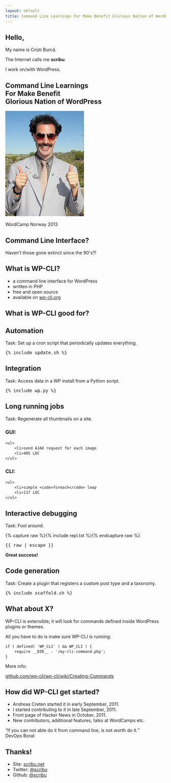 ```yaml
---
layout: default
title: Command Line Learnings For Make Benefit Glorious Nation of WordPress
---
```

<article>
<h1>Hello,</h1>

My name is Cristi Burcă.

The Internet calls me **scribu**.

I work on/with WordPress.
</article>

<article>
<h1>
	Command Line Learnings<br>
	For Make Benefit<br>
	Glorious Nation of WordPress
</h1>

<img id="boratpose" class="to-build centered vcentered" src="./assets/img/boratpose.jpg" />

<p>WordCamp Norway 2013</p>
</article>

<article>
<h1>Command Line Interface?</h1>

Haven't those gone extinct since the 90's?!
</article>

<article>
<h1>What is WP-CLI?</h1>

<ul class="build">
	<li>a command line interface for WordPress
	<li>written in PHP
	<li>free and open source
	<li>available on <a href="http://wp-cli.org">wp-cli.org</a>
</ul>
</article>

<article>
<h1>What is WP-CLI good for?</h1>
</article>

<article>
<h2>Automation</h2>

<div class="to-build">

<p>Task: Set up a cron script that periodically updates everything.</p>

<pre>
{% include update.sh %}
</pre>

</div>
</article>

<article>
<h2>Integration</h2>

<div class="to-build">

<p>Task: Access data in a WP install from a Python script.</p>

<pre>
{% include wp.py %}
</pre>

</div>

</article>

<article>
<h2>Long running jobs</h2>

Task: Regenerate all thumbnails on a site.

<div class="in-the-middle to-build">
	<h3>GUI:</h3>

	<ul>
		<li>send AJAX request for each image
		<li>405 LOC
	</ul>
</div>

<div class="in-the-middle to-build">
	<h3>CLI:</h3>

	<ul>
		<li>simple <code>foreach</code> loop
		<li>117 LOC
	</ul>
</div>
</article>

<article>
<h2>Interactive debugging</h2>

<div class="to-build">
	<p>Task: Fool around.</p>

{% capture raw %}{% include repl.txt %}{% endcapture raw %}

<pre>{{ raw | escape }}</pre>

</div>

<p id="boratgreat" class="blue to-build"><strong>Great success!</strong></p>
</article>

<article>
<h2>Code generation</h2>

Task: Create a plugin that registers a custom post type and a taxonomy.

<pre>
{% include scaffold.sh %}
</pre>

</article>

<article>
<h2>What about X?</h2>

WP-CLI is extensible; it will look for commands defined inside WordPress plugins or themes.

All you have to do is make sure WP-CLI is running:

```
if ( defined( 'WP_CLI' ) && WP_CLI ) {
	require __DIR__ . '/my-cli-command.php';
}
```

More info:

[github.com/wp-cli/wp-cli/wiki/Creating-Commands](https://github.com/wp-cli/wp-cli/wiki/Creating-Commands)
</article>

<article>
<h2>How did WP-CLI get started?</h2>

* Andreas Creten started it in early September, 2011.
* I started contributing to it in late September, 2011.
* Front page of Hacker News in October, 2011.
* New contributors, additional features, talks at WordCamps etc.
</article>

<article>
<q>If you can not able do it from command line, is not worth do it.</q>
<div class="author">DevOps Borat</div>
</article>

<article>
<h2>Thanks!</h2>

* Site: [scribu.net](http://scribu.net)
* Twitter: [@scribu](http://twitter.com/scribu)
* Github: [@scribu](http://github.com/scribu)
</article>
